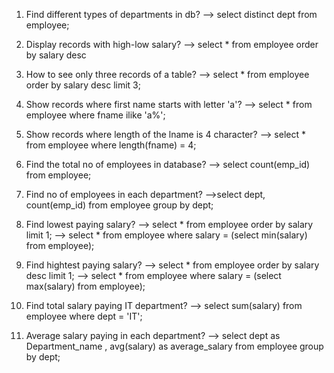 1) Find different types of departments in db?
--> select distinct dept from employee;


2) Display records with high-low salary?
--> select * from employee order by salary desc

3) How to see only three records of a table?
--> select * from employee order by salary desc limit 3;

4) Show records where first name starts with letter 'a'?
-->  select * from employee where fname ilike 'a%';


5) Show records where length of the lname is 4 character?
--> select * from employee where length(fname) = 4;


6) Find the total no of employees in database?
--> select count(emp_id) from employee;

7) Find no of employees in each department?
-->select dept, count(emp_id) from employee group by dept;

8) Find lowest paying salary?
--> select * from employee order by salary limit 1;
--> select * from employee where salary = (select min(salary) from employee);

9) Find hightest paying salary?
--> select * from employee order by salary desc limit 1;
--> select * from employee where salary = (select max(salary) from employee);


10) Find total salary paying IT department?
--> select sum(salary) from employee where dept = 'IT';

11) Average salary paying in each department?
--> select dept as Department_name , avg(salary) as average_salary  from employee group by dept;


